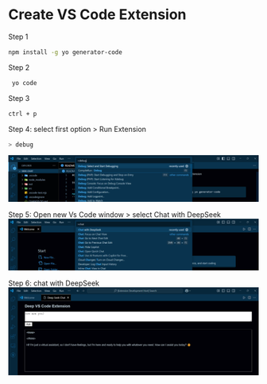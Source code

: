 # Create VS Code Extension

Step 1

```bash
npm install -g yo generator-code
```

Step 2

```bash
 yo code
```

Step 3

```bash
ctrl + p
```

Step 4: select first option > Run Extension

```bash
> debug
```

![alt text](image.png)

Step 5: Open new Vs Code window > select Chat with DeepSeek
![alt text](image-1.png)


Step 6: chat with DeepSeek
![alt text](image-2.png)
